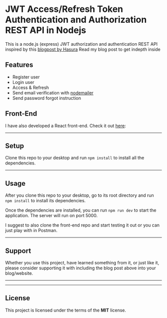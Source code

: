 JWT Access/Refresh Token Authentication and Authorization REST API in Nodejs
============

This is a node.js (express) JWT authorization and authentication REST API inspired by this [blogpost by Hasura](https://hasura.io/blog/best-practices-of-using-jwt-with-graphql/)
Read my blog post to get indepth inside

## Features
- Register user
- Login user
- Access & Refresh
- Send email verification with [nodemailer](https://nodemailer.com/usage/)
- Send password forgot instruction

## Front-End
I have also developed a React front-end. Check it out [here](https://www.simplweb.ch/): 

---

## Setup
Clone this repo to your desktop and run `npm install` to install all the dependencies.

---

## Usage
After you clone this repo to your desktop, go to its root directory and run `npm install` to install its dependencies.

Once the dependencies are installed, you can run  `npm run dev` to start the application. The server will run on port 5000.

I suggest to also clone the front-end repo and start testing it out or you can just play with in Postman.

---

## Support

Whether you use this project, have learned something from it, or just like it, please consider supporting it with including the blog post above into your blog/website. 

---

---

## License
This project is licensed under the terms of the **MIT** license.

